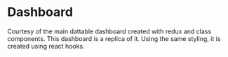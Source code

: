 # Dashboard

Courtesy of the main dattable dashboard created with redux and class components. This dashboard is a replica of it. Using the same styling, it is created using react hooks. 
